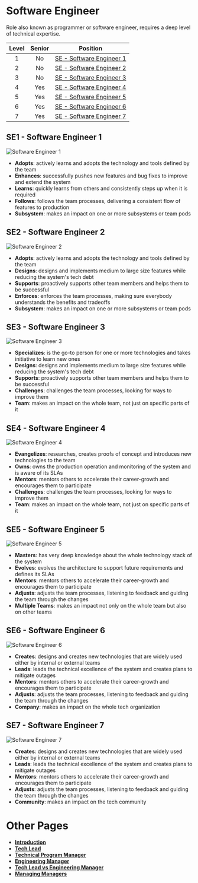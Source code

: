 # Software Engineer

Role also known as programmer or software engineer, requires a deep level of technical expertise.

| Level | Senior | Position |
| :---: | :---: | :---: |
| 1 | No | [SE - Software Engineer 1](#se1---software-engineer-1) |
| 2 | No | [SE - Software Engineer 2](#se2---software-engineer-2) |
| 3 | No | [SE - Software Engineer 3](#se3---software-engineer-3) |
| 4 | Yes | [SE - Software Engineer 4](#se4---software-engineer-4) |
| 5 | Yes | [SE - Software Engineer 5](#se5---software-engineer-5) |
| 6 | Yes | [SE - Software Engineer 6](#se6---software-engineer-6) |
| 7 | Yes | [SE - Software Engineer 7](#se7---software-engineer-7) |

## SE1 - Software Engineer 1

<picture>
  <source media="(prefers-color-scheme: dark)" srcset="/charts/software-engineer-1-dark.png">
  <source media="(prefers-color-scheme: light)" srcset="/charts/software-engineer-1.png">
  <img alt="Software Engineer 1" src="/charts/software-engineer-1.png">
</picture>

* **Adopts**: actively learns and adopts the technology and tools defined by the team
* **Enhances**: successfully pushes new features and bug fixes to improve and extend the system
* **Learns**: quickly learns from others and consistently steps up when it is required
* **Follows**: follows the team processes, delivering a consistent flow of features to production
* **Subsystem**: makes an impact on one or more subsystems or team pods

## SE2 - Software Engineer 2

<picture>
  <source media="(prefers-color-scheme: dark)" srcset="/charts/software-engineer-2-dark.png">
  <source media="(prefers-color-scheme: light)" srcset="/charts/software-engineer-2.png">
  <img alt="Software Engineer 2" src="/charts/software-engineer-2.png">
</picture>

* **Adopts**: actively learns and adopts the technology and tools defined by the team
* **Designs**: designs and implements medium to large size features while reducing the system's tech debt
* **Supports**: proactively supports other team members and helps them to be successful
* **Enforces**: enforces the team processes, making sure everybody understands the benefits and tradeoffs
* **Subsystem**: makes an impact on one or more subsystems or team pods

## SE3 - Software Engineer 3

<picture>
  <source media="(prefers-color-scheme: dark)" srcset="/charts/software-engineer-3-dark.png">
  <source media="(prefers-color-scheme: light)" srcset="/charts/software-engineer-3.png">
  <img alt="Software Engineer 3" src="/charts/software-engineer-3.png">
</picture>

* **Specializes**: is the go-to person for one or more technologies and takes initiative to learn new ones
* **Designs**: designs and implements medium to large size features while reducing the system's tech debt
* **Supports**: proactively supports other team members and helps them to be successful
* **Challenges**: challenges the team processes, looking for ways to improve them
* **Team**: makes an impact on the whole team, not just on specific parts of it

## SE4 - Software Engineer 4

<picture>
  <source media="(prefers-color-scheme: dark)" srcset="/charts/software-engineer-4-dark.png">
  <source media="(prefers-color-scheme: light)" srcset="/charts/software-engineer-4.png">
  <img alt="Software Engineer 4" src="/charts/software-engineer-4.png">
</picture>

* **Evangelizes**: researches, creates proofs of concept and introduces new technologies to the team
* **Owns**: owns the production operation and monitoring of the system and is aware of its SLAs
* **Mentors**: mentors others to accelerate their career-growth and encourages them to participate
* **Challenges**: challenges the team processes, looking for ways to improve them
* **Team**: makes an impact on the whole team, not just on specific parts of it

## SE5 - Software Engineer 5

<picture>
  <source media="(prefers-color-scheme: dark)" srcset="/charts/software-engineer-5-dark.png">
  <source media="(prefers-color-scheme: light)" srcset="/charts/software-engineer-5.png">
  <img alt="Software Engineer 5" src="/charts/software-engineer-5.png">
</picture>

* **Masters**: has very deep knowledge about the whole technology stack of the system
* **Evolves**: evolves the architecture to support future requirements and defines its SLAs
* **Mentors**: mentors others to accelerate their career-growth and encourages them to participate
* **Adjusts**: adjusts the team processes, listening to feedback and guiding the team through the changes
* **Multiple Teams**: makes an impact not only on the whole team but also on other teams

## SE6 - Software Engineer 6

<picture>
  <source media="(prefers-color-scheme: dark)" srcset="/charts/software-engineer-6-dark.png">
  <source media="(prefers-color-scheme: light)" srcset="/charts/software-engineer-6.png">
  <img alt="Software Engineer 6" src="/charts/software-engineer-6.png">
</picture>

* **Creates**: designs and creates new technologies that are widely used either by internal or external teams
* **Leads**: leads the technical excellence of the system and creates plans to mitigate outages
* **Mentors**: mentors others to accelerate their career-growth and encourages them to participate
* **Adjusts**: adjusts the team processes, listening to feedback and guiding the team through the changes
* **Company**: makes an impact on the whole tech organization

## SE7 - Software Engineer 7

<picture>
  <source media="(prefers-color-scheme: dark)" srcset="/charts/software-engineer-7-dark.png">
  <source media="(prefers-color-scheme: light)" srcset="/charts/software-engineer-7.png">
  <img alt="Software Engineer 7" src="/charts/software-engineer-7.png">
</picture>

* **Creates**: designs and creates new technologies that are widely used either by internal or external teams
* **Leads**: leads the technical excellence of the system and creates plans to mitigate outages
* **Mentors**: mentors others to accelerate their career-growth and encourages them to participate
* **Adjusts**: adjusts the team processes, listening to feedback and guiding the team through the changes
* **Community**: makes an impact on the tech community

# Other Pages

* [**Introduction**](README.md)
* [**Tech Lead**](Software-Director.md)
* [**Technical Program Manager**](DeliveryDirector.md)
* [**Engineering Manager**](Engineering-Support.md)
* [**Tech Lead vs Engineering Manager**](TechLead-Engineering-Support.md)
* [**Managing Managers**](Managing-Managers.md)
